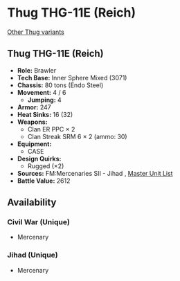 # Thug THG-11E (Reich) 

[Other Thug variants](../thug.md) 

## Thug THG-11E (Reich) 

- **Role:** Brawler 
- **Tech Base:** Inner Sphere Mixed (3071) 
- **Chassis:** 80 tons (Endo Steel) 
- **Movement:** 4 / 6 
  - **Jumping:** 4 
- **Armor:** 247 
- **Heat Sinks:** 16 (32) 
- **Weapons:** 
  - Clan ER PPC × 2 
  - Clan Streak SRM 6 × 2 (ammo: 30) 
- **Equipment:** 
  - CASE 
- **Design Quirks:** 
  - Rugged (×2) 
- **Sources:** FM:Mercenaries SII - Jihad , [Master Unit List](http://masterunitlist.info/Unit/Details/5228) 
- **Battle Value:** 2612 

## Availability 

### Civil War (Unique) 

- Mercenary 

### Jihad (Unique) 

- Mercenary 

